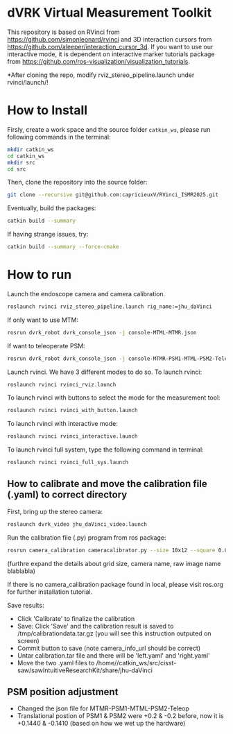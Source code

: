 # dVRK Virtual Measurement Toolkit
This repository is based on RVinci from https://github.com/simonleonard/rvinci and 3D interaction cursors from https://github.com/aleeper/interaction_cursor_3d.
If you want to use our interactive mode, it is dependent on interactive marker tutorials package from https://github.com/ros-visualization/visualization_tutorials.

*After cloning the repo, modify rviz_stereo_pipeline.launch under rvinci/launch/!


# How to Install 

Firsly, create a work space and the source folder `catkin_ws`, please run following commands in the terminal:

```bash
mkdir catkin_ws
cd catkin_ws
mkdir src
cd src
```


Then, clone the repository into the source folder:

```bash
git clone --recursive git@github.com:capricieuxV/RVinci_ISMR2025.git
```

Eventually, build the packages:

```bash
catkin build --summary
```

If having strange issues, try:
```bash
catkin build --summary --force-cmake
```


# How to run 
Launch the endoscope camera and camera calibration.
```bash
roslaunch rvinci rviz_stereo_pipeline.launch rig_name:=jhu_daVinci
```
If only want to use MTM:
```bash
rosrun dvrk_robot dvrk_console_json -j console-MTML-MTMR.json
```
If want to teleoperate PSM:
```bash
rosrun dvrk_robot dvrk_console_json -j console-MTMR-PSM1-MTML-PSM2-Teleop.json
```
Launch rvinci. We have 3 different modes to do so.
To launch rvinci:
```bash
roslaunch rvinci rvinci_rviz.launch
```
To launch rvinci with buttons to select the mode for the measurement tool:
```bash
roslaunch rvinci rvinci_with_button.launch
```
To launch rvinci with interactive mode:
```bash
roslaunch rvinci rvinci_interactive.launch
```

To launch rvinci full system, type the following command in terminal:
```bash
roslaunch rvinci rvinci_full_sys.launch
```

## How to calibrate and move the calibration file (.yaml) to correct directory
First, bring up the stereo camera:
```bash
roslaunch dvrk_video jhu_daVinci_video.launch
```

Run the calibration file (.py) program from ros package:
```bash
rosrun camera_calibration cameracalibrator.py --size 10x12 --square 0.0045 right:=/jhu_daVinci/right/decklink/jhu_daVinci_right/image_raw left:=/jhu_daVinci/left/decklink/jhu_daVinci_left/image_raw right_camera:=/jhu_daVinci/right/decklink left_camera:=/jhu_daVinci/left/decklink --approximate=0.050
```
 (furthre expand the details about grid size, camera name, raw image name blablabla)

If there is no camera_calibration package found in local, please visit ros.org for further installation tutorial.


Save results:

- Click 'Calibrate' to finalize the calibration
- Save: Click 'Save' and the calibration result is saved to /tmp/calibrationdata.tar.gz (you will see this instruction outputed on screen)
- Commit button to save (note camera_info_url should be correct)
- Untar calibration.tar file and there will be 'left.yaml' and 'right.yaml'
- Move the two .yaml files to /home//catkin_ws/src/cisst-saw/sawIntuitiveResearchKit/share/jhu-daVinci

## PSM position adjustment
- Changed the json file for MTMR-PSM1-MTML-PSM2-Teleop
- Translational postion of PSM1 & PSM2 were +0.2 & -0.2 before, now it is +0.1440 & -0.1410 (based on how we wet up the hardware) 


